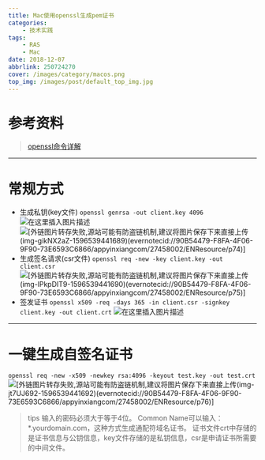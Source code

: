 ```yaml
---
title: Mac使用openssl生成pem证书
categories: 
  	- 技术实践
tags:
	- RAS
	- Mac
date: 2018-12-07
abbrlink: 250724270
cover: /images/category/macos.png
top_img: /images/post/default_top_img.jpg
---
```


# 参考资料

> [openssl命令详解](https://www.jianshu.com/p/e311a6537467)

------

# 常规方式

- 生成私钥(key文件)
  `openssl genrsa -out client.key 4096`
  ![在这里插入图片描述](https://img-blog.csdnimg.cn/20200804191059375.png?x-oss-process=image/watermark,type_ZmFuZ3poZW5naGVpdGk,shadow_10,text_aHR0cHM6Ly9ibG9nLmNzZG4ubmV0L3FxXzQxODc0OTMw,size_16,color_FFFFFF,t_70)
  ![[外链图片转存失败,源站可能有防盗链机制,建议将图片保存下来直接上传(img-gikNX2aZ-1596539441689)(evernotecid://90B54479-F8FA-4F06-9F90-73E6593C6866/appyinxiangcom/27458002/ENResource/p74)]](https://img-blog.csdnimg.cn/20200804191113618.png?x-oss-process=image/watermark,type_ZmFuZ3poZW5naGVpdGk,shadow_10,text_aHR0cHM6Ly9ibG9nLmNzZG4ubmV0L3FxXzQxODc0OTMw,size_16,color_FFFFFF,t_70)
- 生成签名请求(csr文件)
  `openssl req -new -key client.key -out client.csr`
  ![[外链图片转存失败,源站可能有防盗链机制,建议将图片保存下来直接上传(img-lPkpDIT9-1596539441690)(evernotecid://90B54479-F8FA-4F06-9F90-73E6593C6866/appyinxiangcom/27458002/ENResource/p75)]](https://img-blog.csdnimg.cn/20200804191128743.png?x-oss-process=image/watermark,type_ZmFuZ3poZW5naGVpdGk,shadow_10,text_aHR0cHM6Ly9ibG9nLmNzZG4ubmV0L3FxXzQxODc0OTMw,size_16,color_FFFFFF,t_70)
- 签发证书
  `openssl x509 -req -days 365 -in client.csr -signkey client.key -out client.crt`
  ![在这里插入图片描述](https://img-blog.csdnimg.cn/20200804191353313.png?x-oss-process=image/watermark,type_ZmFuZ3poZW5naGVpdGk,shadow_10,text_aHR0cHM6Ly9ibG9nLmNzZG4ubmV0L3FxXzQxODc0OTMw,size_16,color_FFFFFF,t_70)

------

# 一键生成自签名证书

`openssl req -new -x509 -newkey rsa:4096 -keyout test.key -out test.crt`
![[外链图片转存失败,源站可能有防盗链机制,建议将图片保存下来直接上传(img-jt7UJ692-1596539441692)(evernotecid://90B54479-F8FA-4F06-9F90-73E6593C6866/appyinxiangcom/27458002/ENResource/p76)]](https://img-blog.csdnimg.cn/20200804191401941.png?x-oss-process=image/watermark,type_ZmFuZ3poZW5naGVpdGk,shadow_10,text_aHR0cHM6Ly9ibG9nLmNzZG4ubmV0L3FxXzQxODc0OTMw,size_16,color_FFFFFF,t_70)

> tips
> 输入的密码必须大于等于4位。
> Common Name可以输入：*.yourdomain.com，这种方式生成通配符域名证书。
> 证书文件crt中存储的是证书信息与公钥信息，key文件存储的是私钥信息，csr是申请证书所需要的中间文件。